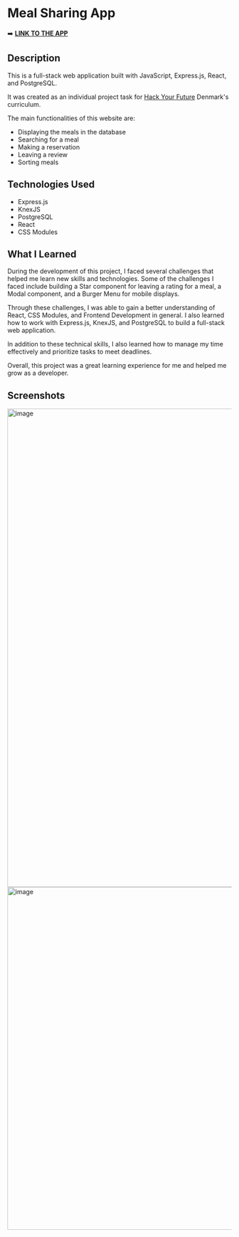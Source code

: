
# Meal Sharing App
➡️ <a href="https://meal-sharing-app.vercel.app/" target="_blank">**LINK TO THE APP**</a>

## Description

This is a full-stack web application built with JavaScript, Express.js, React, and PostgreSQL.

It was created as an individual project task for [Hack Your Future](https://github.com/HackYourFuture-CPH) Denmark's curriculum.

The main functionalities of this website are:

-   Displaying the meals in the database
-   Searching for a meal
-   Making a reservation
-   Leaving a review
-   Sorting meals

## Technologies Used

-   Express.js
-   KnexJS
-   PostgreSQL
-   React
-   CSS Modules

## What I Learned

During the development of this project, I faced several challenges that helped me learn new skills and technologies. Some of the challenges I faced include building a Star component for leaving a rating for a meal, a Modal component, and a Burger Menu for mobile displays.

Through these challenges, I was able to gain a better understanding of React, CSS Modules, and Frontend Development in general. I also learned how to work with Express.js, KnexJS, and PostgreSQL to build a full-stack web application.

In addition to these technical skills, I also learned how to manage my time effectively and prioritize tasks to meet deadlines.

Overall, this project was a great learning experience for me and helped me grow as a developer.

## Screenshots
<img width="1919" height="1076" alt="image" src="https://github.com/user-attachments/assets/7b76e616-d8ab-46be-914f-983bb5fdbcd4" />
<img width="572" height="771" alt="image" src="https://github.com/user-attachments/assets/1eb2ca6c-2dc2-4c22-8d87-6fe14e875568" />


